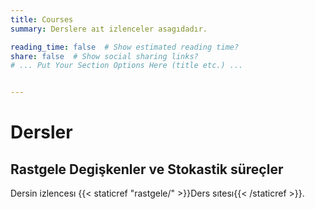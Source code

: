 ```yaml
---
title: Courses
summary: Derslere aıt izlenceler asagıdadır.

reading_time: false  # Show estimated reading time?
share: false  # Show social sharing links?
# ... Put Your Section Options Here (title etc.) ...


---
```


# Dersler 

## Rastgele Degişkenler ve Stokastik süreçler
Dersin izlencesı {{< staticref "rastgele/" >}}Ders sıtesı{{< /staticref >}}.